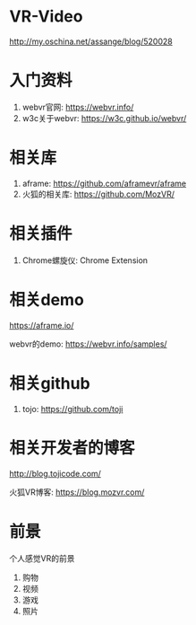 # VR-Video

http://my.oschina.net/assange/blog/520028
# 入门资料

1. webvr官网: https://webvr.info/
2. w3c关于webvr: https://w3c.github.io/webvr/

# 相关库

1. aframe: https://github.com/aframevr/aframe
2. 火狐的相关库: https://github.com/MozVR/

# 相关插件

1. Chrome螺旋仪: Chrome Extension


# 相关demo

https://aframe.io/

webvr的demo: https://webvr.info/samples/

# 相关github

1. tojo: https://github.com/toji


# 相关开发者的博客

http://blog.tojicode.com/

火狐VR博客: https://blog.mozvr.com/

# 前景

个人感觉VR的前景

1. 购物
2. 视频
3. 游戏
4. 照片